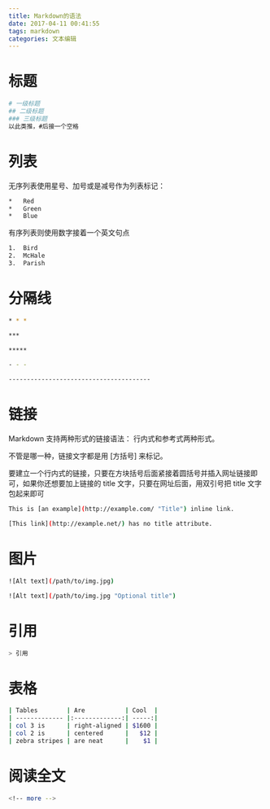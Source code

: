 ```yaml
---
title: Markdown的语法
date: 2017-04-11 00:41:55
tags: markdown
categories: 文本编辑
---
```

# 标题

``` bash 
# 一级标题
## 二级标题
### 三级标题
以此类推，#后接一个空格

```

# 列表
无序列表使用星号、加号或是减号作为列表标记：

``` bash 
*   Red
*   Green
*   Blue

```
有序列表则使用数字接着一个英文句点

``` bash 
1.  Bird
2.  McHale
3.  Parish

```
<!-- more -->
# 分隔线

``` bash 
* * *

***

*****

- - -

---------------------------------------

```

# 链接
Markdown 支持两种形式的链接语法： 行内式和参考式两种形式。

不管是哪一种，链接文字都是用 [方括号] 来标记。

要建立一个行内式的链接，只要在方块括号后面紧接着圆括号并插入网址链接即可，如果你还想要加上链接的 title 文字，只要在网址后面，用双引号把 title 文字包起来即可

``` bash 
This is [an example](http://example.com/ "Title") inline link.

[This link](http://example.net/) has no title attribute.

```

# 图片

``` bash 
![Alt text](/path/to/img.jpg)

![Alt text](/path/to/img.jpg "Optional title")

```

# 引用

``` bash 
> 引用

```

# 表格

``` bash 
| Tables        | Are           | Cool  |
| ------------- |:-------------:| -----:|
| col 3 is      | right-aligned | $1600 |
| col 2 is      | centered      |   $12 |
| zebra stripes | are neat      |    $1 |

```

# 阅读全文

``` bash 
<!-- more -->

```
